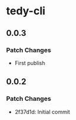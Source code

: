 # tedy-cli

## 0.0.3

### Patch Changes

- First publish

## 0.0.2

### Patch Changes

- 2f37d1d: Initial commit
